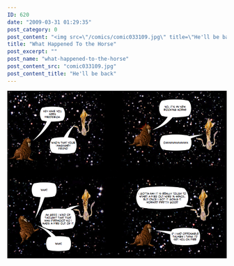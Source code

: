 ```yaml
---
ID: 620
date: "2009-03-31 01:29:35"
post_category: 0
post_content: "<img src=\"/comics/comic033109.jpg\" title=\"He'll be back\" />"
title: "What Happened To the Horse"
post_excerpt: ""
post_name: "what-happened-to-the-horse"
post_content_src: "comic033109.jpg"
post_content_title: "He'll be back"
---
```



[![He'll be back](/comics-hi-res/comic033109.jpg)](/comics-hi-res/comic033109.jpg)
